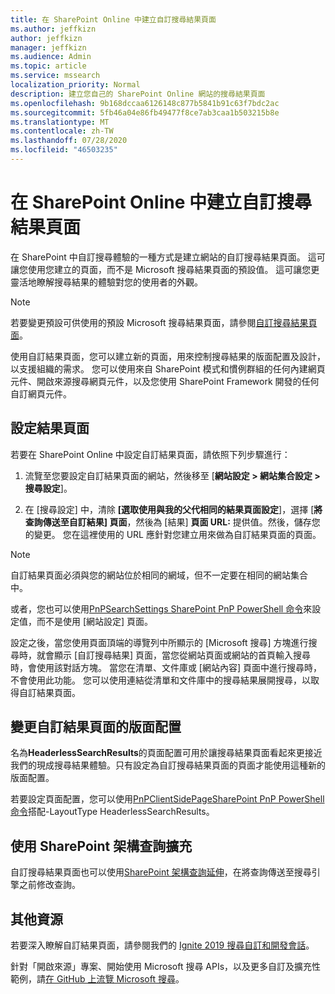 ```yaml
---
title: 在 SharePoint Online 中建立自訂搜尋結果頁面
ms.author: jeffkizn
author: jeffkizn
manager: jeffkizn
ms.audience: Admin
ms.topic: article
ms.service: mssearch
localization_priority: Normal
description: 建立您自己的 SharePoint Online 網站的搜尋結果頁面
ms.openlocfilehash: 9b168dccaa6126148c877b5841b91c63f7bdc2ac
ms.sourcegitcommit: 5fb46a04e86fb49477f8ce7ab3caa1b503215b8e
ms.translationtype: MT
ms.contentlocale: zh-TW
ms.lasthandoff: 07/28/2020
ms.locfileid: "46503235"
---
```

# <a name="create-a-custom-search-results-page-in-sharepoint-online"></a>在 SharePoint Online 中建立自訂搜尋結果頁面

在 SharePoint 中自訂搜尋體驗的一種方式是建立網站的自訂搜尋結果頁面。 這可讓您使用您建立的頁面，而不是 Microsoft 搜尋結果頁面的預設值。 這可讓您更靈活地瞭解搜尋結果的體驗對您的使用者的外觀。

>[!NOTE]
> 若要變更預設可供使用的預設 Microsoft 搜尋結果頁面，請參閱[自訂搜尋結果頁面](customize-search-page.md)。

使用自訂結果頁面，您可以建立新的頁面，用來控制搜尋結果的版面配置及設計，以支援組織的需求。 您可以使用來自 SharePoint 模式和慣例群組的任何內建網頁元件、開啟來源搜尋網頁元件，以及您使用 SharePoint Framework 開發的任何自訂網頁元件。

## <a name="configure-a-results-page"></a>設定結果頁面

若要在 SharePoint Online 中設定自訂結果頁面，請依照下列步驟進行：

1. 流覽至您要設定自訂結果頁面的網站，然後移至 [**網站設定 > 網站集合設定 > 搜尋設定**]。

2. 在 [搜尋設定] 中，清除 **[選取使用與我的父代相同的結果頁面設定**]，選擇 [**將查詢傳送至自訂結果] 頁面**，然後為 [結果] **頁面 URL:** 提供值。然後，儲存您的變更。 您在這裡使用的 URL 應針對您建立用來做為自訂結果頁面的頁面。

>[!NOTE]
> 自訂結果頁面必須與您的網站位於相同的網域，但不一定要在相同的網站集合中。  

或者，您也可以使用[PnPSearchSettings SharePoint PnP PowerShell 命令](https://docs.microsoft.com/powershell/module/sharepoint-pnp/set-pnpsearchsettings?view=sharepoint-ps)來設定值，而不是使用 [網站設定] 頁面。

設定之後，當您使用頁面頂端的導覽列中所顯示的 [Microsoft 搜尋] 方塊進行搜尋時，就會顯示 [自訂搜尋結果] 頁面，當您從網站頁面或網站的首頁輸入搜尋時，會使用該對話方塊。 當您在清單、文件庫或 [網站內容] 頁面中進行搜尋時，不會使用此功能。 您可以使用連結從清單和文件庫中的搜尋結果展開搜尋，以取得自訂結果頁面。

## <a name="change-the-layout-of-your-custom-results-page"></a>變更自訂結果頁面的版面配置

名為**HeaderlessSearchResults**的頁面配置可用於讓搜尋結果頁面看起來更接近我們的現成搜尋結果體驗。只有設定為自訂搜尋結果頁面的頁面才能使用這種新的版面配置。

若要設定頁面配置，您可以使用[PnPClientSidePageSharePoint PnP PowerShell 命令](https://docs.microsoft.com/powershell/module/sharepoint-pnp/set-pnpclientsidepage?view=sharepoint-ps)搭配-LayoutType HeaderlessSearchResults。

## <a name="use-sharepoint-framework-query-extensions"></a>使用 SharePoint 架構查詢擴充

自訂搜尋結果頁面也可以使用[SharePoint 架構查詢延伸](https://docs.microsoft.com/sharepoint/dev/spfx/building-search-extensions)，在將查詢傳送至搜尋引擎之前修改查詢。

## <a name="additional-resources"></a>其他資源

若要深入瞭解自訂結果頁面，請參閱我們的 [Ignite 2019 搜尋自訂和開發會話](https://myignite.techcommunity.microsoft.com/sessions/85238?source=sessions)。

針對「開啟來源」專案、開始使用 Microsoft 搜尋 APIs，以及更多自訂及擴充性範例，請[在 GitHub 上流覽 Microsoft 搜尋](https://github.com/microsoft-search)。
